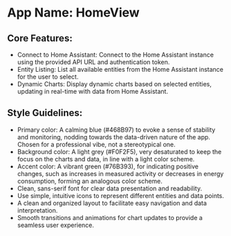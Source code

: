 # **App Name**: HomeView

## Core Features:

- Connect to Home Assistant: Connect to the Home Assistant instance using the provided API URL and authentication token.
- Entity Listing: List all available entities from the Home Assistant instance for the user to select.
- Dynamic Charts: Display dynamic charts based on selected entities, updating in real-time with data from Home Assistant.

## Style Guidelines:

- Primary color: A calming blue (#468B97) to evoke a sense of stability and monitoring, nodding towards the data-driven nature of the app. Chosen for a professional vibe, not a stereotypical one.
- Background color: A light grey (#F0F2F5), very desaturated to keep the focus on the charts and data, in line with a light color scheme.
- Accent color: A vibrant green (#76B393), for indicating positive changes, such as increases in measured activity or decreases in energy consumption, forming an analogous color scheme.
- Clean, sans-serif font for clear data presentation and readability.
- Use simple, intuitive icons to represent different entities and data points.
- A clean and organized layout to facilitate easy navigation and data interpretation.
- Smooth transitions and animations for chart updates to provide a seamless user experience.